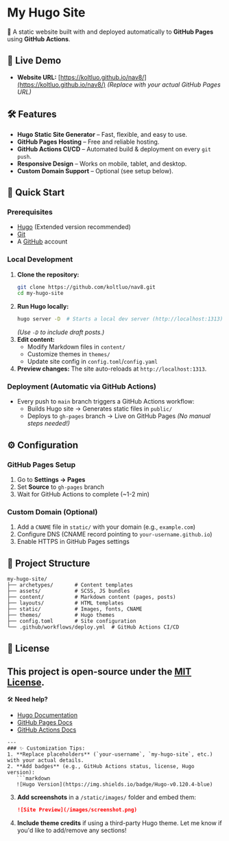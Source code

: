 # My Hugo Site
🚀 A static website built with  and deployed automatically to **GitHub Pages** using **GitHub Actions**.
## 🔗 Live Demo
- **Website URL:** [https://koltluo.github.io/nav8/](https://koltluo.github.io/nav8/)
*(Replace with your actual GitHub Pages URL)*
## 🛠️ Features
- **Hugo Static Site Generator** – Fast, flexible, and easy to use.
- **GitHub Pages Hosting** – Free and reliable hosting.
- **GitHub Actions CI/CD** – Automated build & deployment on every `git push`.
- **Responsive Design** – Works on mobile, tablet, and desktop.
- **Custom Domain Support** – Optional (see setup below).
## 🚀 Quick Start
### Prerequisites
- [Hugo](https://gohugo.io/installation/) (Extended version recommended)
- [Git](https://git-scm.com/)
- A [GitHub](https://github.com/) account
### Local Development
1. **Clone the repository:**
   ```bash
   git clone https://github.com/koltluo/nav8.git
   cd my-hugo-site
   ```
2. **Run Hugo locally:**
   ```bash
   hugo server -D  # Starts a local dev server (http://localhost:1313)
   ```
   *(Use `-D` to include draft posts.)*
3. **Edit content:**
   - Modify Markdown files in `content/`
   - Customize themes in `themes/`
   - Update site config in `config.toml`/`config.yaml`
4. **Preview changes:**
   The site auto-reloads at `http://localhost:1313`.
### Deployment (Automatic via GitHub Actions)
- Every push to `main` branch triggers a GitHub Actions workflow:
  - Builds Hugo site → Generates static files in `public/`
  - Deploys to `gh-pages` branch → Live on GitHub Pages
*(No manual steps needed!)*
## ⚙️ Configuration
### GitHub Pages Setup
1. Go to **Settings → Pages**
2. Set **Source** to `gh-pages` branch
3. Wait for GitHub Actions to complete (~1-2 min)
### Custom Domain (Optional)
1. Add a `CNAME` file in `static/` with your domain (e.g., `example.com`)
2. Configure DNS (CNAME record pointing to `your-username.github.io`)
3. Enable HTTPS in GitHub Pages settings
## 📂 Project Structure
```
my-hugo-site/
├── archetypes/       # Content templates
├── assets/           # SCSS, JS bundles
├── content/          # Markdown content (pages, posts)
├── layouts/          # HTML templates
├── static/           # Images, fonts, CNAME
├── themes/           # Hugo themes
├── config.toml       # Site configuration
└── .github/workflows/deploy.yml  # GitHub Actions CI/CD
```
## 📜 License
This project is open-source under the [MIT License](LICENSE).
---
🛠 **Need help?**
- [Hugo Documentation](https://gohugo.io/documentation/)
- [GitHub Pages Docs](https://docs.github.com/en/pages)
- [GitHub Actions Docs](https://docs.github.com/en/actions)
```
---
### ✨ Customization Tips:
1. **Replace placeholders** (`your-username`, `my-hugo-site`, etc.) with your actual details.
2. **Add badges** (e.g., GitHub Actions status, license, Hugo version):
   ```markdown
   ![Hugo Version](https://img.shields.io/badge/Hugo-v0.120.4-blue)
   ```
3. **Add screenshots** in a `/static/images/` folder and embed them:
   ```markdown
   ![Site Preview](/images/screenshot.png)
   ```
4. **Include theme credits** if using a third-party Hugo theme.
Let me know if you'd like to add/remove any sections!